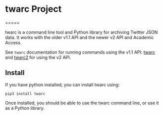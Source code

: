 # twarc Project
=====

twarc is a command line tool and Python library for archiving Twitter JSON data. It works with the older v1.1 API and the newer v2 API and Academic Access.

See `twarc` documentation for running commands using the v1.1 API: [twarc](twarc_en_us.md) and [twarc2](twarc2_en_us.md) for using the v2 API.

## Install

If you have python installed, you can install twarc using:

```
pip3 install twarc
```

Once installed, you should be able to use the twarc command line, or use it as a Python library.